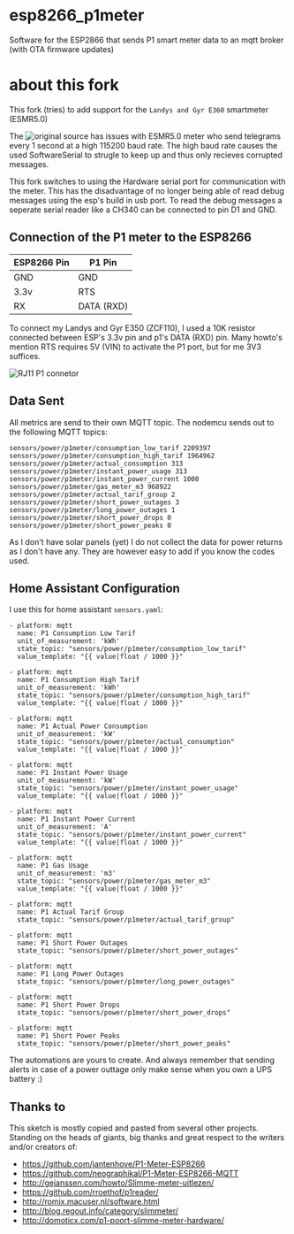 # esp8266_p1meter

Software for the ESP2866 that sends P1 smart meter data to an mqtt broker (with OTA firmware updates)

# about this fork
This fork (tries) to add support for the `Landys and Gyr E360` smartmeter (ESMR5.0)

The ![original source](https://github.com/fliphess/esp8266_p1meter) has issues with ESMR5.0 meter who send telegrams every 1 second at a high 115200 baud rate. 
The high baud rate causes the used SoftwareSerial to strugle to keep up and thus only recieves corrupted messages.

This fork switches to using the Hardware serial port for communication with the meter. This has the disadvantage of no longer being able of read debug messages using the esp's build in usb port. 
To read the debug messages a seperate serial reader like a CH340 can be connected to pin D1 and GND.

## Connection of the P1 meter to the ESP8266

| ESP8266 Pin | P1 Pin |
| ----        | ----   |
| GND         | GND    |
| 3.3v        | RTS    |
| RX          | DATA (RXD) |

To connect my Landys and Gyr E350 (ZCF110), I used a 10K resistor connected between ESP's 3.3v pin and p1's DATA (RXD) pin.
Many howto's mention RTS requires 5V (VIN) to activate the P1 port, but for me 3V3 suffices.

![RJ11 P1 connetor](http://gejanssen.com/howto/Slimme-meter-uitlezen/RJ11-pinout.png)


## Data Sent

All metrics are send to their own MQTT topic.
The nodemcu sends out to the following MQTT topics:

```
sensors/power/p1meter/consumption_low_tarif 2209397
sensors/power/p1meter/consumption_high_tarif 1964962
sensors/power/p1meter/actual_consumption 313
sensors/power/p1meter/instant_power_usage 313
sensors/power/p1meter/instant_power_current 1000
sensors/power/p1meter/gas_meter_m3 968922
sensors/power/p1meter/actual_tarif_group 2
sensors/power/p1meter/short_power_outages 3
sensors/power/p1meter/long_power_outages 1
sensors/power/p1meter/short_power_drops 0
sensors/power/p1meter/short_power_peaks 0
```

As I don't have solar panels (yet) I do not collect the data for power returns as I don't have any.
They are however easy to add if you know the codes used.

## Home Assistant Configuration

I use this for home assistant `sensors.yaml`:

```
- platform: mqtt
  name: P1 Consumption Low Tarif
  unit_of_measurement: 'kWh'
  state_topic: "sensors/power/p1meter/consumption_low_tarif"
  value_template: "{{ value|float / 1000 }}"

- platform: mqtt
  name: P1 Consumption High Tarif
  unit_of_measurement: 'kWh'
  state_topic: "sensors/power/p1meter/consumption_high_tarif"
  value_template: "{{ value|float / 1000 }}"

- platform: mqtt
  name: P1 Actual Power Consumption
  unit_of_measurement: 'kW'
  state_topic: "sensors/power/p1meter/actual_consumption"
  value_template: "{{ value|float / 1000 }}"

- platform: mqtt
  name: P1 Instant Power Usage
  unit_of_measurement: 'kW'
  state_topic: "sensors/power/p1meter/instant_power_usage"
  value_template: "{{ value|float / 1000 }}"

- platform: mqtt
  name: P1 Instant Power Current
  unit_of_measurement: 'A'
  state_topic: "sensors/power/p1meter/instant_power_current"
  value_template: "{{ value|float / 1000 }}"

- platform: mqtt
  name: P1 Gas Usage
  unit_of_measurement: 'm3'
  state_topic: "sensors/power/p1meter/gas_meter_m3"
  value_template: "{{ value|float / 1000 }}"

- platform: mqtt
  name: P1 Actual Tarif Group
  state_topic: "sensors/power/p1meter/actual_tarif_group"

- platform: mqtt
  name: P1 Short Power Outages
  state_topic: "sensors/power/p1meter/short_power_outages"

- platform: mqtt
  name: P1 Long Power Outages
  state_topic: "sensors/power/p1meter/long_power_outages"

- platform: mqtt
  name: P1 Short Power Drops
  state_topic: "sensors/power/p1meter/short_power_drops"

- platform: mqtt
  name: P1 Short Power Peaks
  state_topic: "sensors/power/p1meter/short_power_peaks"
```

The automations are yours to create.
And always remember that sending alerts in case of a power outtage only make sense when you own a UPS battery :)


## Thanks to

This sketch is mostly copied and pasted from several other projects.
Standing on the heads of giants, big thanks and great respect to the writers and/or creators of:

- https://github.com/jantenhove/P1-Meter-ESP8266
- https://github.com/neographikal/P1-Meter-ESP8266-MQTT
- http://gejanssen.com/howto/Slimme-meter-uitlezen/
- https://github.com/rroethof/p1reader/
- http://romix.macuser.nl/software.html
- http://blog.regout.info/category/slimmeter/
- http://domoticx.com/p1-poort-slimme-meter-hardware/